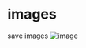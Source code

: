 # images
save images
![image](https://github.com/Swinden/images/assets/96880842/8e9ca2ec-3adf-4b88-866d-f53467e4ee25)
